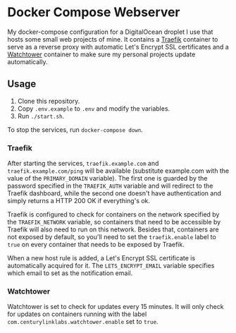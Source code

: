 # Docker Compose Webserver

My docker-compose configuration for a DigitalOcean droplet I use that hosts some small web projects of mine. It contains a [Traefik](https://traefik.io/) container to serve as a reverse proxy with automatic Let's Encrypt SSL certificates and a [Watchtower](https://github.com/v2tec/watchtower) container to make sure my personal projects update automatically.

## Usage

1. Clone this repository.
2. Copy `.env.example` to `.env` and modify the variables.
3. Run `./start.sh`.

To stop the services, run `docker-compose down`.

### Traefik

After starting the services, `traefik.example.com` and `traefik.example.com/ping` will be available (substitute example.com with the value of the `PRIMARY_DOMAIN` variable). The first one is guarded by the password specified in the `TRAEFIK_AUTH` variable and will redirect to the Traefik dashboard, while the second one doesn't have authentication and simply returns a HTTP 200 OK if everything's ok.

Traefik is configured to check for containers on the network specified by the `TRAEFIK_NETWORK` variable, so containers that need to be accessible by Traefik will also need to run on this network. Besides that, containers are not exposed by default, so you'll need to set the `traefik.enable` label to `true` on every container that needs to be exposed by Traefik.

When a new host rule is added, a Let's Encrypt SSL certificate is automatically acquired for it. The `LETS_ENCRYPT_EMAIL` variable specifies which email to set as the notification email.

### Watchtower

Watchtower is set to check for updates every 15 minutes. It will only check for updates on containers running with the label `com.centurylinklabs.watchtower.enable` set to `true`.
